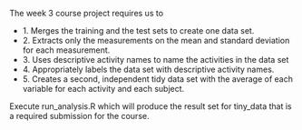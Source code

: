 The week 3 course project requires us to 

<ul>
<li>1. Merges the training and the test sets to create one data set.</li>
<li>2. Extracts only the measurements on the mean and standard deviation for each measurement.</li>
<li>3. Uses descriptive activity names to name the activities in the data set</li>
<li>4. Appropriately labels the data set with descriptive activity names.</li>
<li>5. Creates a second, independent tidy data set with the average of each variable for each activity and each subject.</li>
</ul>
Execute run_analysis.R which will produce the result set for tiny_data that is a required submission for the course.
